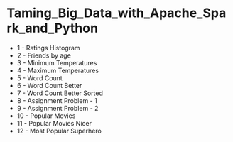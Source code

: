 # Taming_Big_Data_with_Apache_Spark_and_Python

* 1 - Ratings Histogram
* 2 - Friends by age
* 3 - Minimum Temperatures
* 4 - Maximum Temperatures
* 5 - Word Count
* 6 - Word Count Better
* 7 - Word Count Better Sorted
* 8 - Assignment Problem - 1
* 9 - Assignment Problem - 2
* 10 - Popular Movies
* 11 - Popular Movies Nicer
* 12 - Most Popular Superhero

